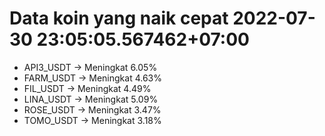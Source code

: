 # Data koin yang naik cepat 2022-07-30 23:05:05.567462+07:00

* API3_USDT -> Meningkat 6.05%
* FARM_USDT -> Meningkat 4.63%
* FIL_USDT -> Meningkat 4.49%
* LINA_USDT -> Meningkat 5.09%
* ROSE_USDT -> Meningkat 3.47%
* TOMO_USDT -> Meningkat 3.18%
